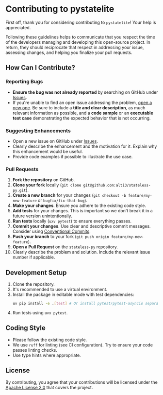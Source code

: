 # Contributing to pystatelite

First off, thank you for considering contributing to `pystatelite`! Your help is appreciated.

Following these guidelines helps to communicate that you respect the time of the developers managing and developing this open-source project. In return, they should reciprocate that respect in addressing your issue, assessing changes, and helping you finalize your pull requests.

## How Can I Contribute?

### Reporting Bugs

*   **Ensure the bug was not already reported** by searching on GitHub under [Issues](https://github.com/alti3/stateless-py/issues).
*   If you're unable to find an open issue addressing the problem, [open a new one](https://github.com/alti3/stateless-py/issues/new). Be sure to include a **title and clear description**, as much relevant information as possible, and a **code sample** or an **executable test case** demonstrating the expected behavior that is not occurring.

### Suggesting Enhancements

*   Open a new issue on GitHub under [Issues](https://github.com/alti3/stateless-py/issues).
*   Clearly describe the enhancement and the motivation for it. Explain why this enhancement would be useful.
*   Provide code examples if possible to illustrate the use case.

### Pull Requests

1.  **Fork the repository** on GitHub.
2.  **Clone your fork** locally (`git clone git@github.com:alti3/stateless-py.git`).
3.  **Create a new branch** for your changes (`git checkout -b feature/my-new-feature` or `bugfix/fix-that-bug`).
4.  **Make your changes**. Ensure you adhere to the existing code style.
5.  **Add tests** for your changes. This is important so we don't break it in a future version unintentionally.
6.  **Run tests** locally (`uxv pytest`) to ensure everything passes.
7.  **Commit your changes**. Use clear and descriptive commit messages. Consider using [Conventional Commits](https://www.conventionalcommits.org/).
8.  **Push your branch** to your fork (`git push origin feature/my-new-feature`).
9.  **Open a Pull Request** on the `stateless-py` repository.
10. Clearly describe the problem and solution. Include the relevant issue number if applicable.

## Development Setup

1.  Clone the repository.
2.  It's recommended to use a virtual environment.
3.  Install the package in editable mode with test dependencies:
    ```bash
    uv pip install -e .[test] # Or install pytest/pytest-asyncio separately
    ```
4.  Run tests using `uvx pytest`.

## Coding Style

*   Please follow the existing code style.
*   We use `ruff` for linting (see CI configuration). Try to ensure your code passes linting checks.
*   Use type hints where appropriate.

## License

By contributing, you agree that your contributions will be licensed under the [Apache License 2.0](LICENSE) that covers the project. 